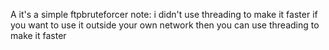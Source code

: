 A it's a simple ftpbruteforcer note: i didn't use threading to make it faster if you want to use it outside your own network then you can
use threading to make it faster

